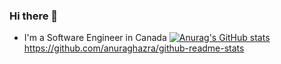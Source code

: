 ### Hi there 👋


-  I'm a Software Engineer in Canada
 [![Anurag's GitHub stats](https://github-readme-stats.vercel.app/api?username=AZCodeLearning&count_private=true&show_icons=true&theme=radical&hide_rank=false)](https://github.com/anuraghazra/github-readme-stats)
https://github.com/anuraghazra/github-readme-stats
